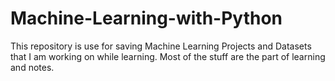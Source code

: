 # Machine-Learning-with-Python
This repository is use for saving Machine Learning Projects and Datasets that I am working on while learning. Most of the stuff are the part of learning and notes.
